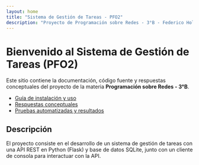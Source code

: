 ```yaml
---
layout: home
title: "Sistema de Gestión de Tareas - PFO2"
description: "Proyecto de Programación sobre Redes - 3°B - Federico Holc"
---
```


# Bienvenido al Sistema de Gestión de Tareas (PFO2)

Este sitio contiene la documentación, código fuente y respuestas conceptuales del proyecto de la materia **Programación sobre Redes - 3°B**.

- [Guía de instalación y uso](README.md)
- [Respuestas conceptuales](RESPUESTAS_CONCEPTUALES.md)
- [Pruebas automatizadas y resultados](docs/api-tests/00_resumen.md)

## Descripción

El proyecto consiste en el desarrollo de un sistema de gestión de tareas con una API REST en Python (Flask) y base de datos SQLite, junto con un cliente de consola para interactuar con la API.

